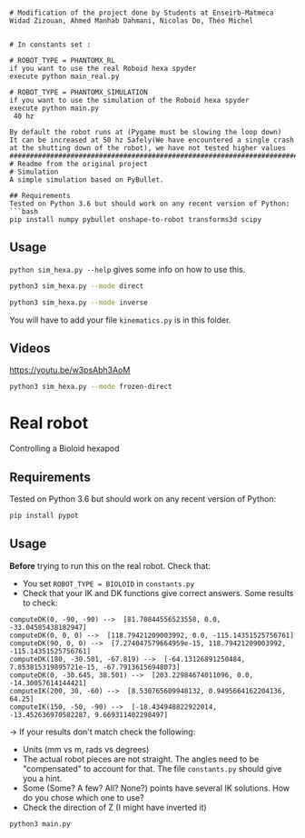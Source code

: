 ```Robotics initiation class materials by Passault Grégoire, Olivier Ly and Remi Fabre is licensed under a [Creative Commons Attribution 4.0 International License](https://creativecommons.org/licenses/by/4.0/).

# Modification of the project done by Students at Enseirb-Matmeca
Widad Zizouan, Ahmed Manhab Dahmani, Nicolas Do, Théo Michel


# In constants set :

# ROBOT_TYPE = PHANTOMX_RL
if you want to use the real Roboid hexa spyder
execute python main_real.py

# ROBOT_TYPE = PHANTOMX_SIMULATION
if you want to use the simulation of the Roboid hexa spyder
execute python main.py
 40 hz

By default the robot runs at (Pygame must be slowing the loop down)
It can be increased at 50 hz Safely(We have encountered a single crash at the shutting down of the robot), we have not tested higher values
#######################################################################
# Readme from the original project
# Simulation
A simple simulation based on PyBullet.

## Requirements
Tested on Python 3.6 but should work on any recent version of Python:
```bash
pip install numpy pybullet onshape-to-robot transforms3d scipy
```

## Usage
 ```python sim_hexa.py --help``` gives some info on how to use this.


```bash
python3 sim_hexa.py --mode direct
```
```bash
python3 sim_hexa.py --mode inverse
```
You will have to add your file ```kinematics.py``` is in this folder.

## Videos
https://youtu.be/w3psAbh3AoM
```bash
python3 sim_hexa.py --mode frozen-direct
```

# Real robot
Controlling a Bioloid hexapod

## Requirements
Tested on Python 3.6 but should work on any recent version of Python:
```bash
pip install pypot
```

## Usage
**Before** trying to run this on the real robot. Check that:
- You set ```ROBOT_TYPE = BIOLOID``` in ```constants.py```
- Check that your IK and DK functions give correct answers. Some results to check:
```
computeDK(0, -90, -90) -->  [81.70844556523558, 0.0, -33.04585438182947]
computeDK(0, 0, 0) -->  [118.79421209003992, 0.0, -115.14351525756761]
computeDK(90, 0, 0) -->  [7.274047579664959e-15, 118.79421209003992, -115.14351525756761]
computeDK(180, -30.501, -67.819) -->  [-64.13126891250484, 7.853815319895721e-15, -67.79136156948073]
computeDK(0, -30.645, 38.501) -->  [203.22984674011096, 0.0, -14.30057614144421]
computeIK(200, 30, -60) -->  [8.530765609948132, 0.9495664162204136, 64.25]
computeIK(150, -50, -90) -->  [-18.434948822922014, -13.452636970582287, 9.669311402298497]
```
-> If your results don't match check the following:
- Units (mm vs m, rads vs degrees)
- The actual robot pieces are not straight. The angles need to be "compensated" to account for that. The file ```constants.py``` should give you a hint.
- Some (Some? A few? All? None?) points have several IK solutions. How do you chose which one to use?
- Check the direction of Z (I might have inverted it)

```bash
python3 main.py
```
```